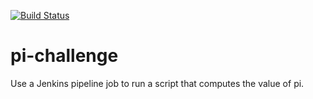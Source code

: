 [![Build Status](http://localhost:8080/buildStatus/icon?job=essential-training-jenkins%2Fpi-challenge)](https://ba96-2401-4900-8fcb-e9f3-29d2-b9fa-a2b7-a73f.ngrok-free.app/job/essential-training-jenkins/job/pi-challenge/)
# pi-challenge
Use a Jenkins pipeline job to run a script that computes the value of pi.
